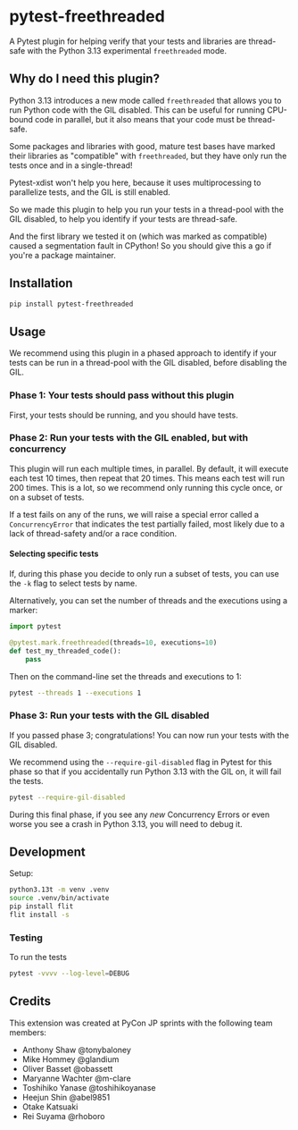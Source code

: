 # pytest-freethreaded

A Pytest plugin for helping verify that your tests and libraries are thread-safe with the Python 3.13 experimental `freethreaded` mode.

## Why do I need this plugin?

Python 3.13 introduces a new mode called `freethreaded` that allows you to run Python code with the GIL disabled. This can be useful for running CPU-bound code in parallel, but it also means that your code must be thread-safe.

Some packages and libraries with good, mature test bases have marked their libraries as "compatible" with `freethreaded`, but they have only run the tests once and in a single-thread!

Pytest-xdist won't help you here, because it uses multiprocessing to parallelize tests, and the GIL is still enabled.

So we made this plugin to help you run your tests in a thread-pool with the GIL disabled, to help you identify if your tests are thread-safe.

And the first library we tested it on (which was marked as compatible) caused a segmentation fault in CPython! So you should give this a go if you're a package maintainer. 

## Installation

```bash
pip install pytest-freethreaded
```

## Usage

We recommend using this plugin in a phased approach to identify if your tests can be run in a thread-pool with the GIL disabled, before disabling the GIL.

### Phase 1: Your tests should pass without this plugin

First, your tests should be running, and you should have tests.

### Phase 2: Run your tests with the GIL enabled, but with concurrency

This plugin will run each multiple times, in parallel. By default, it will execute each test 10 times, then repeat that 20 times. This means each test will run 200 times. This is a lot, so we recommend only running this cycle once, or on a subset of tests. 

If a test fails on any of the runs, we will raise a special error called a `ConcurrencyError` that indicates the test partially failed, most likely due to a lack of thread-safety and/or a race condition.

#### Selecting specific tests

If, during this phase you decide to only run a subset of tests, you can use the `-k` flag to select tests by name. 

Alternatively, you can set the number of threads and the executions using a marker:

```python
import pytest

@pytest.mark.freethreaded(threads=10, executions=10)
def test_my_threaded_code():
    pass
```

Then on the command-line set the threads and executions to 1:

```bash
pytest --threads 1 --executions 1
```

### Phase 3: Run your tests with the GIL disabled

If you passed phase 3; congratulations! You can now run your tests with the GIL disabled.

We recommend using the `--require-gil-disabled` flag in Pytest for this phase so that if you accidentally run Python 3.13 with the GIL on, it will fail the tests.

```bash
pytest --require-gil-disabled
```

During this final phase, if you see any _new_ Concurrency Errors or even worse you see a crash in Python 3.13, you will need to debug it. 

## Development

Setup: 

```bash
python3.13t -m venv .venv
source .venv/bin/activate
pip install flit
flit install -s
```

### Testing

To run the tests

```bash
pytest -vvvv --log-level=DEBUG
```

## Credits

This extension was created at PyCon JP sprints with the following team members:

- Anthony Shaw @tonybaloney
- Mike Hommey @glandium
- Oliver Basset @obassett
- Maryanne Wachter @m-clare
- Toshihiko Yanase @toshihikoyanase
- Heejun Shin @abel9851
- Otake Katsuaki
- Rei Suyama @rhoboro